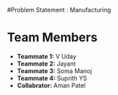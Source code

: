#Problem Statement : Manufacturing
# Team Members

- **Teammate 1:** V Uday  
- **Teammate 2:** Jayant  
- **Teammate 3:** Soma Manoj  
- **Teammate 4:** Suprith YS
- **Collabrator:** Aman Patel
